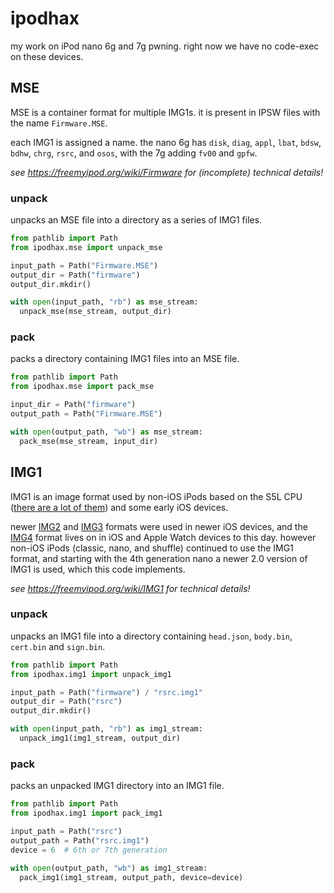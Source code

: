 # ipodhax
my work on iPod nano 6g and 7g pwning. right now we have no code-exec on these devices.

## MSE
MSE is a container format for multiple IMG1s. it is present in IPSW files with the name `Firmware.MSE`.

each IMG1 is assigned a name. the nano 6g has `disk`, `diag`, `appl`, `lbat`, `bdsw`, `bdhw`, `chrg`, `rsrc`, and `osos`, with the 7g adding `fv00` and `gpfw`.

*see https://freemyipod.org/wiki/Firmware for (incomplete) technical details!*

### unpack
unpacks an MSE file into a directory as a series of IMG1 files.
```py
from pathlib import Path
from ipodhax.mse import unpack_mse

input_path = Path("Firmware.MSE")
output_dir = Path("firmware")
output_dir.mkdir()

with open(input_path, "rb") as mse_stream:
  unpack_mse(mse_stream, output_dir)
```

### pack
packs a directory containing IMG1 files into an MSE file.
```py
from pathlib import Path
from ipodhax.mse import pack_mse

input_dir = Path("firmware")
output_path = Path("Firmware.MSE")

with open(output_path, "wb") as mse_stream:
  pack_mse(mse_stream, input_dir)
```

## IMG1
IMG1 is an image format used by non-iOS iPods based on the S5L CPU ([there are a lot of them](https://freemyipod.org/wiki/Hardware)) and some early iOS devices.  

newer [IMG2](https://www.theiphonewiki.com/wiki/S5L_File_Formats#IMG2) and [IMG3](https://www.theiphonewiki.com/wiki/IMG3_File_Format) formats were used in newer iOS devices, and the [IMG4](https://www.theiphonewiki.com/wiki/IMG4_File_Format) format lives on in iOS and Apple Watch devices to this day.
however non-iOS iPods (classic, nano, and shuffle) continued to use the IMG1 format, and starting with the 4th generation nano a newer 2.0 version of IMG1 is used, which this code implements.

*see https://freemyipod.org/wiki/IMG1 for technical details!*

### unpack
unpacks an IMG1 file into a directory containing `head.json`, `body.bin`, `cert.bin` and `sign.bin`.
```py
from pathlib import Path
from ipodhax.img1 import unpack_img1

input_path = Path("firmware") / "rsrc.img1"
output_dir = Path("rsrc")
output_dir.mkdir()

with open(input_path, "rb") as img1_stream:
  unpack_img1(img1_stream, output_dir)
```

### pack
packs an unpacked IMG1 directory into an IMG1 file.
```py
from pathlib import Path
from ipodhax.img1 import pack_img1

input_path = Path("rsrc")
output_path = Path("rsrc.img1")
device = 6  # 6th or 7th generation

with open(output_path, "wb") as img1_stream:
  pack_img1(img1_stream, output_path, device=device)
```

